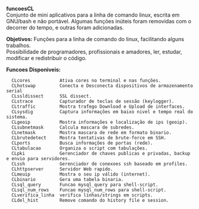 <b>funcoesCL</b><br>
Conjunto de mini aplicativos para a linha de comando linux, escrita em GNU/bash e não portável. Algumas funções inúteis foram removidas com o decorrer do tempo, e outras foram adicionadas.

<b>Objetivos:</b>
Funções para a linha de comando do linux, facilitando alguns trabalhos.<br>
Possibilidade de programadores, profissionais e amadores, ler, estudar, modificar e redistribuir o código.

<b>Funcoes Disponiveis:</b>

      CLcores           Ativa cores no terminal e nas funções.
      CLhotswap			Conecta e Desconecta dispositivos de armazenamento serial
      CLssldissect      SSL dissect.
      CLstrace          Capturador de teclas de sessão (keylogger).
      CLtraffic         Mostra trafego Download e Upload de interfaces.
      CLsysdig          Captura informações em baixo nivel e tempo real do sistema.
      CLgeoip           Mostra informações e localização de ips (geoip).
      CLsubnetmask      Calcula mascara de subredes.
      CLnetmask         Mostra mascara de rede em formato binario.
      CLbrutedetect     Mostra tentativas de brute-force em SSH.
      CLports           Busca informações de portas (rede).
      CLtabulacao       Organiza o script com tabulações.
      CLpki             Gerenciador de chaves publicas e privadas, backup e envio para servidores.
      CLssh             Gerenciador de conexoes ssh baseado em profiles.
      CLhttpserver      Servidor Web rapido.
      CLmeuip           Mostra o seu ip válido (internet).
      CLbinario         Gera uma tabela binaria.
      CLsql_query       Funcao mysql_query para shell-script.
      CLsql_num_rows    Funcao mysql_num_rows para shell-script.
      CLverifica_linha  verifica linhas/strings em scripts.
      CLdel_hist        Remove comando do history file e session.
